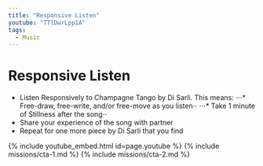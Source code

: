 ```yaml
---
title: "Responsive Listen"
youtube: "TTlDwrLpp1A"
tags:
  - Music
---
```


# Responsive Listen #

* Listen Responsively to Champagne Tango by Di Sarli. This means: 
⋅⋅⋅* Free-draw, free-write, and/or free-move as you listen⋅⋅
⋅⋅⋅* Take 1 minute of Stillness after the song⋅⋅
* Share your experience of the song with partner
* Repeat for one more piece by Di Sarli that you find

{% include youtube_embed.html id=page.youtube %}
{% include missions/cta-1.md %}
{% include missions/cta-2.md %}
